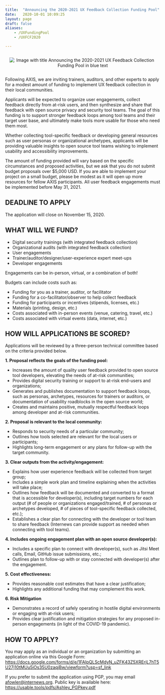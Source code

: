 ```yaml
---
title:  "Announcing the 2020-2021 UX Feedback Collection Funding Pool"
date:   2020-10-01 10:09:25
layout: page
draft: false
aliases:
    - /UXFundingPool
    - /UXFCF2020

---
```


<div style="text-align: center"><img src="/images/blog/FCFPool.png" alt="Image with title Announcing the 2020-2021 UX Feedback Collection Funding Pool in blue text" style="border: 0; padding: 1em;" /></a></div>

Following AXIS, we are inviting trainers, auditors, and other experts to apply for a modest amount of funding to implement UX feedback collection in their local communities.

Applicants will be expected to organize user engagements, collect feedback directly from at-risk users, and then synthesize and share that feedback with open source privacy and security tool teams. The goal of this funding is to support stronger feedback loops among tool teams and their target user base, and ultimately make tools more usable for those who need them most.

Whether collecting tool-specific feedback or developing general resources such as user personas or organizational archetypes, applicants will be providing valuable insights to open source tool teams wishing to implement usability and accessibility improvements.

The amount of funding provided will vary based on the specific circumstances and proposed activities, but we ask that you do not submit budget proposals over $5,000 USD. If you are able to implement your project on a small budget, please be modest as it will open up more resources for fellow AXIS participants. All user feedback engagements must be implemented before May 31, 2021.

## DEADLINE TO APPLY

The application will close on November 15, 2020.

## WHAT WILL WE FUND?

- Digital security trainings (with integrated feedback collection)
- Organizational audits (with integrated feedback collection)
- User engagements
- Trainer/auditor/designer/user-experience expert meet-ups
- Developer engagements

Engagements can be in-person, virtual, or a combination of both!

Budgets can include costs such as:

- Funding for you as a trainer, auditor, or facilitator
- Funding for a co-facilitator/observer to help collect feedback
- Funding for participants or incentives (stipends, licenses, etc.)
- Materials (printing, design, etc.)
- Costs associated with in-person events (venue, catering, travel, etc.)
- Costs associated with virtual events (data, internet, etc.)

## HOW WILL APPLICATIONS BE SCORED?

Applications will be reviewed by a three-person technical committee based on the criteria provided below.

**1. Proposal reflects the goals of the funding pool:**
- Increases the amount of quality user feedback provided to open source tool developers, elevating the needs of at-risk communities;
- Provides digital security training or support to at-risk end-users and organizations;
- Generates and publishes documentation to support feedback loops, such as personas, archetypes, resources for trainers or auditors, or documentation of usability roadblocks in the open source world;
- Creates and maintains positive, mutually respectful feedback loops among developer and at-risk communities.

**2. Proposal is relevant to the local community:**
- Responds to security needs of a particular community;
- Outlines how tools selected are relevant for the local users or participants;
- Highlights long-term engagement or any plans for follow-up with the target community.

**3. Clear outputs from the activity/engagement:**
- Explains how user experience feedback will be collected from target group;
- Includes a simple work plan and timeline explaining when the activities will take place;
- Outlines how feedback will be documented and converted to a format that is accessible for developer(s), including target numbers for each output (# of people or organizations engaged/trained, # of personas or archetypes developed, # of pieces of tool-specific feedback collected, etc.);
- Establishes a clear plan for connecting with the developer or tool team to share feedback (Internews can provide support as needed when connecting with tool teams).

**4. Includes ongoing engagement plan with an open source developer(s):**
- Includes a specific plan to connect with developer(s), such as Jitsi Meet calls, Email, GitHub issue submissions, etc.;
- Outlines plan to follow-up with or stay connected with developer(s) after the engagement.

**5. Cost effectiveness:**
- Provides reasonable cost estimates that have a clear justification;
- Highlights any additional funding that may complement this work.

**6. Risk Mitigation**
- Demonstrates a record of safely operating in hostile digital environments or engaging with at-risk users;
- Provides clear justification and mitigation strategies for any proposed in-person engagements (in light of the COVID-19 pandemic).

## HOW TO APPLY?

You may apply as an individual or an organization by submitting an application online via this Google Form: https://docs.google.com/forms/d/e/1FAIpQLScMdyN_uZFK43Z5XRErjL7hT5U27j10tMUu5iOs35U0zaqjBw/viewform?usp=sf_link

If you prefer to submit the application using PGP, you may email afowler@internews.org. Public key is available here: https://usable.tools/pdfs/Ashley_PGPkey.pdf
